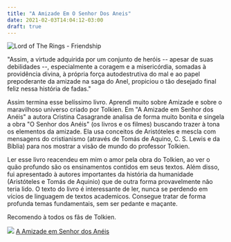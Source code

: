```yaml
---
title: "A Amizade Em O Senhor Dos Aneis"
date: 2021-02-03T14:04:12-03:00
draft: true
---
```


![Lord of The Rings - Friendship](/images/lotr.jpg)

"Assim, a virtude adquirida por um conjunto de heróis -- apesar de suas debilidades --, especialmente a coragem e a misericórdia, somadas à providência divina, à própria força autodestrutiva do mal e ao papel prepoderante da amizade na saga do Anel, propiciou o tão desejado final feliz nessa história de fadas."

Assim termina esse belíssimo livro. Aprendi muito sobre Amizade e sobre o maravilhoso universo criado por Tolkien. Em "A Amizade em Senhor dos Anéis" a autora Cristina Casagrande analisa de forma muito bonita e singela a obra "O Senhor dos Anéis" (os livros e os filmes) buscando trazer à tona os elementos da amizade. Ela usa conceitos de Aristóteles e mescla com mensagens do cristianismo (através de Tomás de Aquino, C. S. Lewis e da Bíblia) para nos mostrar a visão de mundo do professor Tolkien.

Ler esse livro reacendeu em mim o amor pela obra do Tolkien, ao ver o quão profundo são os ensinamentos contidos em seus textos. Além disso, fui apresentado à autores importantes da história da humanidade (Aristóteles e Tomás de Aquinio) que de outra forma provavelmente não teria lido. O texto do livro é interessante de ler, nunca se perdendo em vícios de linguagem de textos academicos. Consegue tratar de forma profunda temas fundamentais, sem ser pedante e maçante.

Recomendo à todos os fãs de Tolkien.

![](/images/a-amizade-em-senhor-dos-aneis.jpg) [A Amizade em Senhor dos Anéis](https://www.amazon.com.br/gp/product/8544002048/ref=as_li_qf_asin_il_tl?ie=UTF8&tag=guido0b-20&creative=9325&linkCode=as2&creativeASIN=8544002048&linkId=0f5c07e82a97996f0f353b8e3983f6b1)